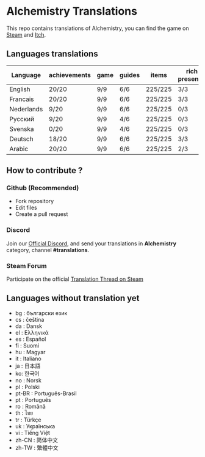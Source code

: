 # Alchemistry Translations

This repo contains translations of Alchemistry, you can find the game on [Steam](https://store.steampowered.com/app/1730540/Alchemistry/) and [Itch](https://elanis.itch.io/alchemistry).

## Languages translations

| Language   | achievements | game | guides | items   | rich presence | store | ui    | wiki |
|------------|--------------|------|--------|---------|---------------|-------|-------|------|
| English    | 20/20        | 9/9  | 6/6    | 225/225 | 3/3           | 3/3   | 50/50 | 7/7  |
| Francais   | 20/20        | 9/9  | 6/6    | 225/225 | 3/3           | 3/3   | 50/50 | 7/7  |
| Nederlands |  9/20        | 9/9  | 6/6    | 225/225 | 0/3           | 0/3   | 49/50 | 1/7  |
| Русский    |  9/20        | 9/9  | 4/6    | 225/225 | 0/3           | 0/3   | 49/50 | 1/7  |
| Svenska    |  0/20        | 9/9  | 4/6    | 225/225 | 0/3           | 0/3   | 49/50 | 1/7  |
| Deutsch    | 18/20        | 9/9  | 6/6    | 225/225 | 3/3           | 3/3   | 49/50 | 1/7  |
| Arabic     | 20/20        | 9/9  | 6/6    | 225/225 | 2/3           | 0/3   |  0/50 | 0/7  |

## How to contribute ?

### Github (Recommended)

- Fork repository
- Edit files
- Create a pull request

### Discord

Join our [Official Discord](https://discord.gg/c8aARey), and send your translations in **Alchemistry** category, channel **#translations**.

### Steam Forum

Participate on the official [Translation Thread on Steam](https://steamcommunity.com/app/1730540/discussions/0/5250637856236335523/)

## Languages without translation yet
- bg : български език
- cs : čeština
- da : Dansk
- el : Ελληνικά
- es : Español
- fi : Suomi
- hu : Magyar
- it : Italiano
- ja : 日本語
- ko: 한국어
- no : Norsk
- pl : Polski
- pt-BR : Português-Brasil
- pt : Português
- ro : Română
- th : ไทย
- tr : Türkçe
- uk : Українська
- vi : Tiếng Việt
- zh-CN : 简体中文
- zh-TW : 繁體中文
